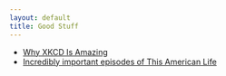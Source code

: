 ```yaml
---
layout: default
title: Good Stuff
---
```


* [Why XKCD Is Amazing](http://graybrooks.com/pages/xkcd)
* [Incredibly important episodes of This American Life](http://graybrooks.com/pages/TAL)
  
